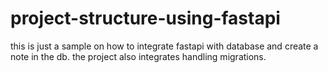 # project-structure-using-fastapi
this is just a sample on how to integrate fastapi with database and create a note in the db. the project also integrates handling migrations.
